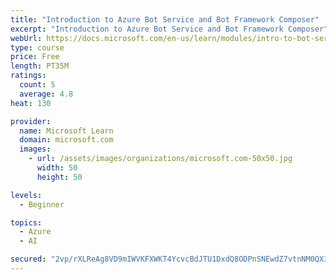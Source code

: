 ```yaml
---
title: "Introduction to Azure Bot Service and Bot Framework Composer"
excerpt: "Introduction to Azure Bot Service and Bot Framework Composer"
webUrl: https://docs.microsoft.com/en-us/learn/modules/intro-to-bot-service-bot-framework-composer/
type: course
price: Free
length: PT35M
ratings:
  count: 5
  average: 4.8
heat: 130

provider:
  name: Microsoft Learn
  domain: microsoft.com
  images:
    - url: /assets/images/organizations/microsoft.com-50x50.jpg
      width: 50
      height: 50

levels:
  - Beginner

topics:
  - Azure
  - AI

secured: "2vp/rXLReAg8VD9mIWVKFXWKT4YcvcBdJTU1DxdQ8ODPnSNEwdZ7vtnNM0QX3bezlQ5IdyKy6if4EJus5eUpapxwR7yT6icsIQtrHvva1stD3muelFc5EAScWrQkTOQxDTxWoggJ6cjpRaTeglSjNr28nHE1lu4cbkL6UXf4FFbdAOzHqxgpsz+hxyyqs5zl+zv8Ix1Vp+VE7oA4eEhqrAkhfch0WWhTHG4T6I2ii7V5S7uGYK1aTzFB7YSO2rJXgtqyS6CWq794uajIEttegWYdB9yNy27SNxqYeWEkOWmoTdeeRclMNvetW5BY3qKEqe8rUw9e1QZZELhPcQNsJvotrTkZuLKeQkRhOvr4ObW4C5qruUuszA4q93/Unx4HSfANCJjkl+R+Rhkw3FT0ciLAYbiosbgb1/qMkfLQXDY=;hfbmO8G6kzXctEnr0zolew=="
---
```


